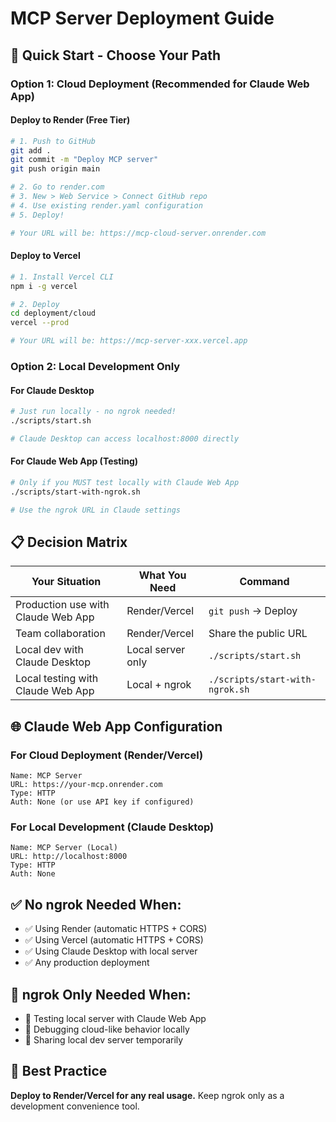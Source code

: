 # MCP Server Deployment Guide

## 🚀 Quick Start - Choose Your Path

### Option 1: Cloud Deployment (Recommended for Claude Web App)

#### Deploy to Render (Free Tier)
```bash
# 1. Push to GitHub
git add .
git commit -m "Deploy MCP server"
git push origin main

# 2. Go to render.com
# 3. New > Web Service > Connect GitHub repo
# 4. Use existing render.yaml configuration
# 5. Deploy!

# Your URL will be: https://mcp-cloud-server.onrender.com
```

#### Deploy to Vercel
```bash
# 1. Install Vercel CLI
npm i -g vercel

# 2. Deploy
cd deployment/cloud
vercel --prod

# Your URL will be: https://mcp-server-xxx.vercel.app
```

### Option 2: Local Development Only

#### For Claude Desktop
```bash
# Just run locally - no ngrok needed!
./scripts/start.sh

# Claude Desktop can access localhost:8000 directly
```

#### For Claude Web App (Testing)
```bash
# Only if you MUST test locally with Claude Web App
./scripts/start-with-ngrok.sh

# Use the ngrok URL in Claude settings
```

## 📋 Decision Matrix

| Your Situation | What You Need | Command |
|----------------|---------------|---------|
| Production use with Claude Web App | Render/Vercel | `git push` → Deploy |
| Team collaboration | Render/Vercel | Share the public URL |
| Local dev with Claude Desktop | Local server only | `./scripts/start.sh` |
| Local testing with Claude Web App | Local + ngrok | `./scripts/start-with-ngrok.sh` |

## 🌐 Claude Web App Configuration

### For Cloud Deployment (Render/Vercel)
```
Name: MCP Server
URL: https://your-mcp.onrender.com
Type: HTTP
Auth: None (or use API key if configured)
```

### For Local Development (Claude Desktop)
```
Name: MCP Server (Local)
URL: http://localhost:8000
Type: HTTP
Auth: None
```

## ✅ No ngrok Needed When:
- ✅ Using Render (automatic HTTPS + CORS)
- ✅ Using Vercel (automatic HTTPS + CORS)
- ✅ Using Claude Desktop with local server
- ✅ Any production deployment

## 🚨 ngrok Only Needed When:
- 🧪 Testing local server with Claude Web App
- 🔧 Debugging cloud-like behavior locally
- 📱 Sharing local dev server temporarily

## 🎯 Best Practice
**Deploy to Render/Vercel for any real usage.** Keep ngrok only as a development convenience tool.